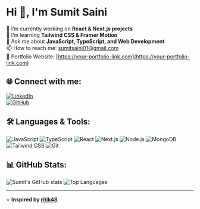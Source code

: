# Hi 👋, I'm Sumit Saini

🔭 I’m currently working on **React & Next.js projects**  
🌱 I’m learning **Tailwind CSS & Framer Motion**  
💬 Ask me about **JavaScript, TypeScript, and Web Development**  
📫 How to reach me: [sumitsaini01@gmail.com](mailto:sumitsaini01@gmail.com)  
🚀 Portfolio Website: [https://your-portfolio-link.com](https://your-portfolio-link.com)  

## 🌐 Connect with me:
[![LinkedIn](https://img.shields.io/badge/LinkedIn-0A66C2?style=for-the-badge&logo=linkedin&logoColor=white)](https://linkedin.com/in/your-profile)  
[![GitHub](https://img.shields.io/badge/GitHub-181717?style=for-the-badge&logo=github&logoColor=white)](https://github.com/sumitsaini01)  

## 🛠️ Languages & Tools:
![JavaScript](https://img.shields.io/badge/JavaScript-F7DF1E?style=for-the-badge&logo=javascript&logoColor=black)
![TypeScript](https://img.shields.io/badge/TypeScript-3178C6?style=for-the-badge&logo=typescript&logoColor=white)
![React](https://img.shields.io/badge/React-61DAFB?style=for-the-badge&logo=react&logoColor=black)
![Next.js](https://img.shields.io/badge/Next.js-000000?style=for-the-badge&logo=next.js&logoColor=white)
![Node.js](https://img.shields.io/badge/Node.js-339933?style=for-the-badge&logo=node.js&logoColor=white)
![MongoDB](https://img.shields.io/badge/MongoDB-47A248?style=for-the-badge&logo=mongodb&logoColor=white)
![Tailwind CSS](https://img.shields.io/badge/Tailwind_CSS-38B2AC?style=for-the-badge&logo=tailwind-css&logoColor=white)
![Git](https://img.shields.io/badge/Git-F05032?style=for-the-badge&logo=git&logoColor=white)

## 📊 GitHub Stats:
![Sumit's GitHub stats](https://github-readme-stats.vercel.app/api?username=sumitsaini01&show_icons=true&theme=dark)
![Top Languages](https://github-readme-stats.vercel.app/api/top-langs/?username=sumitsaini01&layout=compact&theme=dark)

---
⭐️ **Inspired by [ritik48](https://github.com/ritik48)**
